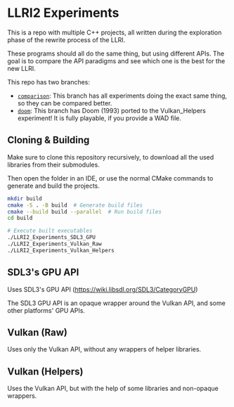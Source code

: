 # LLRI2 Experiments

This is a repo with multiple C++ projects, all written during
the exploration phase of the rewrite process of the LLRI.

These programs should all do the same thing, but using different APIs.
The goal is to compare the API paradigms and see which one is the best for the new LLRI.

This repo has two branches:
- [`comparison`](https://github.com/Rythe-Interactive/LLRI2-Experiments/tree/comparison): This branch has all experiments doing the exact same thing, so they can be compared better.
- [`doom`](https://github.com/Rythe-Interactive/LLRI2-Experiments/tree/doom): This branch has Doom (1993) ported to the Vulkan_Helpers experiment! It is fully playable, if you provide a WAD file.

## Cloning & Building

Make sure to clone this repository recursively,
to download all the used libraries from their submodules.

Then open the folder in an IDE, or use the normal CMake commands to generate and build the projects.

```bash
mkdir build
cmake -S . -B build  # Generate build files
cmake --build build --parallel  # Run build files
cd build

# Execute built executables
./LLRI2_Experiments_SDL3_GPU
./LLRI2_Experiments_Vulkan_Raw
./LLRI2_Experiments_Vulkan_Helpers
```

## SDL3's GPU API

Uses SDL3's GPU API (https://wiki.libsdl.org/SDL3/CategoryGPU)

The SDL3 GPU API is an opaque wrapper around the Vulkan API, and some other platforms' GPU APIs.

## Vulkan (Raw)

Uses only the Vulkan API, without any wrappers of helper libraries.

## Vulkan (Helpers)

Uses the Vulkan API, but with the help of some libraries and non-opaque wrappers.
